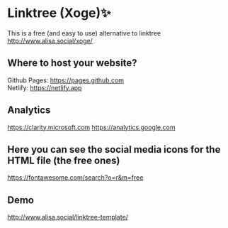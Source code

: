 # Linktree (Xoge):sparkles:
This is a free (and easy to use) alternative to linktree 
http://www.alisa.social/xoge/

## Where to host your website?
Github Pages: https://pages.github.com  
Netlify: https://netlify.app

## Analytics 
https://clarity.microsoft.com
https://analytics.google.com

## Here you can see the social media icons for the HTML file (the free ones)
https://fontawesome.com/search?o=r&m=free

## Demo
http://www.alisa.social/linktree-template/
